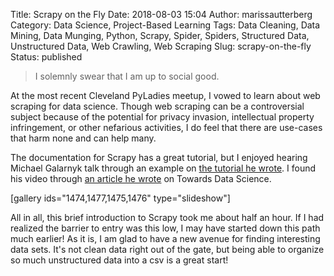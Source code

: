 Title: Scrapy on the Fly
Date: 2018-08-03 15:04
Author: marissautterberg
Category: Data Science, Project-Based Learning
Tags: Data Cleaning, Data Mining, Data Munging, Python, Scrapy, Spider, Spiders, Structured Data, Unstructured Data, Web Crawling, Web Scraping
Slug: scrapy-on-the-fly
Status: published

> I solemnly swear that I am up to social good.

At the most recent Cleveland PyLadies meetup, I vowed to learn about web
scraping for data science. Though web scraping can be a controversial
subject because of the potential for privacy invasion, intellectual
property infringement, or other nefarious activities, I do feel that
there are use-cases that harm none and can help many.

The documentation for Scrapy has a great tutorial, but I enjoyed hearing
Michael Galarnyk talk through an example on [the tutorial he
wrote](https://www.youtube.com/watch?time_continue=1&v=O_j3OTXw2_E). I
found his video through [an article he
wrote](https://towardsdatascience.com/using-scrapy-to-build-your-own-dataset-64ea2d7d4673)
on Towards Data Science.

\[gallery ids="1474,1477,1475,1476" type="slideshow"\]

All in all, this brief introduction to Scrapy took me about half an
hour. If I had realized the barrier to entry was this low, I may have
started down this path much earlier! As it is, I am glad to have a new
avenue for finding interesting data sets. It's not clean data right out
of the gate, but being able to organize so much unstructured data into a
csv is a great start!
